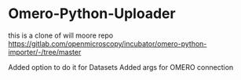 # Omero-Python-Uploader
this is a clone of will moore repo https://gitlab.com/openmicroscopy/incubator/omero-python-importer/-/tree/master

Added option to do it for Datasets
Added args for OMERO connection
